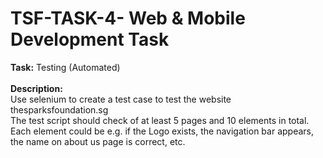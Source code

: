 # TSF-TASK-4- Web & Mobile Development Task

**Task:** Testing (Automated)<br>
<br>
**Description:**<br>
Use selenium to create a test case to test the website thesparksfoundation.sg<br>
The test script should check of at least 5 pages and 10 elements in total.<br>
Each element could be e.g. if the Logo exists, the navigation bar appears, the name on about us page is correct, etc.<br>

